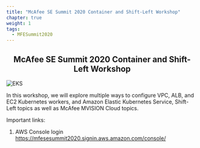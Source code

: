 ```yaml
---
title: "McAfee SE Summit 2020 Container and Shift-Left Workshop"
chapter: true
weight: 1
tags:
  - MFESummit2020
---
```


<div style="text-align: center"><h2>McAfee SE Summit 2020 Container and Shift-Left Workshop</h2></div>

![EKS](images/3-service-animated.gif)

In this workshop, we will explore multiple ways to configure VPC, ALB, and EC2
Kubernetes workers, and Amazon Elastic Kubernetes Service, Shift-Left topics as well as McAfee MVISION Cloud topics.

Important links:

1. AWS Console login <a href="https://mfesesummit2020.signin.aws.amazon.com/console/" target="_blank">https://mfesesummit2020.signin.aws.amazon.com/console/</a>
